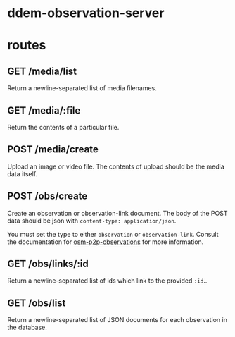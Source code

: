 # ddem-observation-server

# routes

## GET /media/list

Return a newline-separated list of media filenames.

## GET /media/:file

Return the contents of a particular file.

## POST /media/create

Upload an image or video file. The contents of upload should be the media data itself.

## POST /obs/create

Create an observation or observation-link document. The body of the POST data
should be json with `content-type: application/json`.

You must set the type to either `observation` or `observation-link`.
Consult the documentation for [osm-p2p-observations][1] for more information.

[1]: https://npmjs.com/package/osm-p2p-observations

## GET /obs/links/:id

Return a newline-separated list of ids which link to the provided `:id`..

## GET /obs/list

Return a newline-separated list of JSON documents for each observation in the
database.

